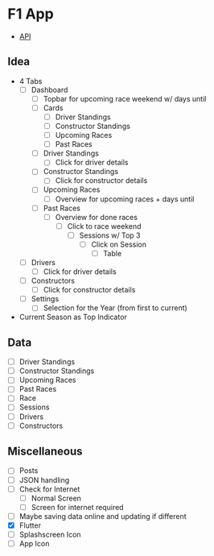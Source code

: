 # F1 App
- [API](http://ergast.com/mrd/)

## Idea
- 4 Tabs
	- [ ] Dashboard
		- [ ] Topbar for upcoming race weekend w/ days until
		- [ ] Cards
			- [ ] Driver Standings
			- [ ] Constructor Standings
			- [ ] Upcoming Races
			- [ ] Past Races
		- [ ] Driver Standings
			- [ ] Click for driver details
		- [ ] Constructor Standings
			- [ ] Click for constructor details
		- [ ] Upcoming Races
			- [ ] Overview for upcoming races + days until
		- [ ] Past Races
			- [ ] Overview for done races
				- [ ] Click to race weekend
					- [ ] Sessions w/ Top 3
						- [ ] Click on Session
							- [ ] Table
							
	- [ ] Drivers
		- [ ] Click for driver details
	- [ ] Constructors
		- [ ] Click for constructor details
	- [ ] Settings
		- [ ] Selection for the Year (from first to current)
- Current Season as Top Indicator

## Data
- [ ] Driver Standings
- [ ] Constructor Standings
- [ ] Upcoming Races
- [ ] Past Races
- [ ] Race
- [ ] Sessions
- [ ] Drivers
- [ ] Constructors

## Miscellaneous
- [ ] Posts
- [ ] JSON handling
- [ ] Check for Internet
	- [ ] Normal Screen
	- [ ] Screen for internet required
- [ ] Maybe saving data online and updating if different
- [x] Flutter
- [ ] Splashscreen Icon
- [ ] App Icon
